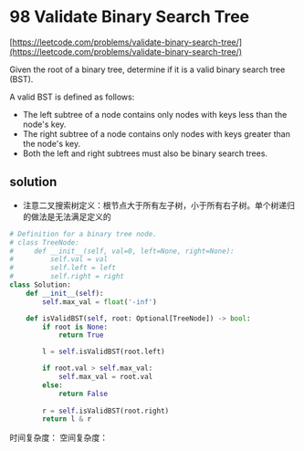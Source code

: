 # 98 Validate Binary Search Tree
[https://leetcode.com/problems/validate-binary-search-tree/](https://leetcode.com/problems/validate-binary-search-tree/)

Given the root of a binary tree, determine if it is a valid binary search tree (BST).

A valid BST is defined as follows:

- The left subtree  of a node contains only nodes with keys less than the node's key.
- The right subtree of a node contains only nodes with keys greater than the node's key.
- Both the left and right subtrees must also be binary search trees.

## solution

- 注意二叉搜索树定义：根节点大于所有左子树，小于所有右子树。单个树递归的做法是无法满足定义的

```python
# Definition for a binary tree node.
# class TreeNode:
#     def __init__(self, val=0, left=None, right=None):
#         self.val = val
#         self.left = left
#         self.right = right
class Solution:
    def __init__(self):
        self.max_val = float('-inf')

    def isValidBST(self, root: Optional[TreeNode]) -> bool:
        if root is None:
            return True

        l = self.isValidBST(root.left)

        if root.val > self.max_val:
            self.max_val = root.val
        else:
            return False
        
        r = self.isValidBST(root.right)
        return l & r
```

时间复杂度：
空间复杂度：

